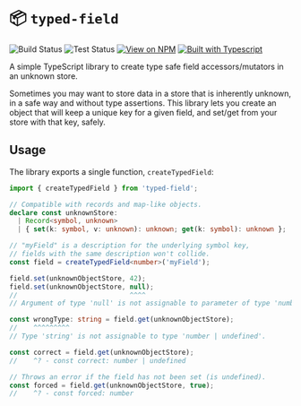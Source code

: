 # 📦 `typed-field`

![Build Status](https://img.shields.io/github/actions/workflow/status/Amgelo563/typed-field/build.yml?style=for-the-badge&logo=github)
![Test Status](https://img.shields.io/github/actions/workflow/status/Amgelo563/typed-field/test.yml?style=for-the-badge&logo=vitest&label=Tests)
[![View on NPM](https://img.shields.io/badge/View%20on-NPM-c60000?style=for-the-badge&logo=npm&logoColor=ffffff)](https://www.npmjs.com/package/typed-field)
[![Built with Typescript](https://img.shields.io/badge/Built%20with-Typescript-3176C6?style=for-the-badge&logo=typescript&logoColor=3178C6)](https://www.typescriptlang.org/)

A simple TypeScript library to create type safe field accessors/mutators in an unknown store.

Sometimes you may want to store data in a store that is inherently unknown, in a safe way and without type assertions. This library lets you create an object that will keep a unique key for a given field, and set/get from your store with that key, safely.

## Usage

The library exports a single function, `createTypedField`:

```ts
import { createTypedField } from 'typed-field';

// Compatible with records and map-like objects.
declare const unknownStore:
  | Record<symbol, unknown>
  | { set(k: symbol, v: unknown): unknown; get(k: symbol): unknown };

// "myField" is a description for the underlying symbol key,
// fields with the same description won't collide.
const field = createTypedField<number>('myField');

field.set(unknownObjectStore, 42);
field.set(unknownObjectStore, null);
//                            ^^^^
// Argument of type 'null' is not assignable to parameter of type 'number'.

const wrongType: string = field.get(unknownObjectStore);
//    ^^^^^^^^^
// Type 'string' is not assignable to type 'number | undefined'.

const correct = field.get(unknownObjectStore);
//    ^? - const correct: number | undefined

// Throws an error if the field has not been set (is undefined).
const forced = field.get(unknownObjectStore, true);
//    ^? - const forced: number
```
